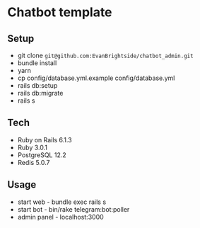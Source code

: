 # Chatbot template

## Setup

* git clone `git@github.com:EvanBrightside/chatbot_admin.git`
* bundle install
* yarn
* cp config/database.yml.example config/database.yml
* rails db:setup
* rails db:migrate
* rails s

## Tech

* Ruby on Rails 6.1.3
* Ruby 3.0.1
* PostgreSQL 12.2
* Redis 5.0.7

## Usage

* start web - bundle exec rails s
* start bot - bin/rake telegram:bot:poller
* admin panel - localhost:3000
